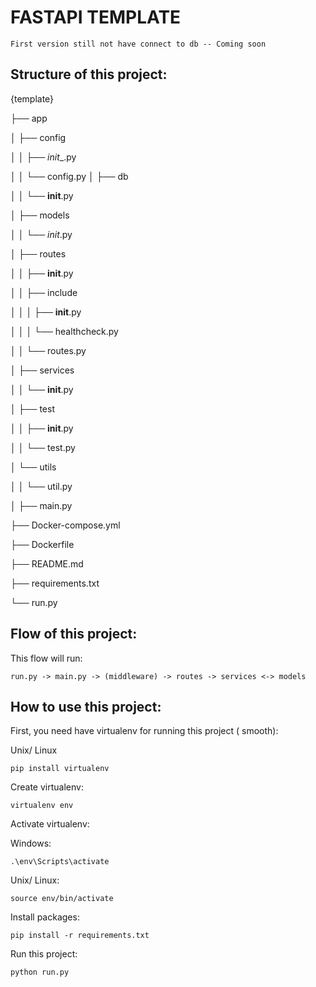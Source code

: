 # FASTAPI TEMPLATE

```
First version still not have connect to db -- Coming soon
```

## Structure of this project:
{template} 

├── app

│   ├── config

│   │   ├── _init__.py

│   │   └── config.py
│   ├── db

│   │   └── __init__.py

│   ├── models

│   │   └── _init_.py

│   ├── routes

│   │   ├── __init__.py

│   │   ├── include

│   │   │   ├── __init__.py

│   │   │   └── healthcheck.py

│   │   └── routes.py

│   ├── services

│   │   └── __init__.py

│   ├── test

│   │   ├── __init__.py

│   │   └── test.py

│   └── utils

│   │   └── util.py

│   ├── main.py

├── Docker-compose.yml

├── Dockerfile

├── README.md

├── requirements.txt

└── run.py

## Flow of this project:
This flow will run:
```
run.py -> main.py -> (middleware) -> routes -> services <-> models  
```
                                              
## How to use this project:
First, you need have virtualenv for running this project ( smooth):

Unix/ Linux
```
pip install virtualenv
```

Create virtualenv:
```
virtualenv env
```

Activate virtualenv:

Windows:
```
.\env\Scripts\activate
```

Unix/ Linux:

```
source env/bin/activate
```

Install packages:
```
pip install -r requirements.txt
``` 

Run this project:
```
python run.py
```

